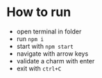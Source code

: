 # How to run

- open terminal in folder
- run `npm i`
- start with `npm start`
- navigate with arrow keys
- validate a charm with enter
- exit with `ctrl+C`
